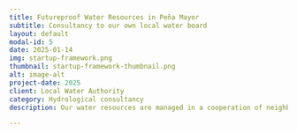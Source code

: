 ```yaml
---
title: Futureproof Water Resources in Peña Mayor
subtitle: Consultancy to our own local water board
layout: default
modal-id: 5
date: 2025-01-14
img: startup-framework.png
thumbnail: startup-framework-thumbnail.png
alt: image-alt
project-date: 2025
client: Local Water Authority
category: Hydrological consultancy
description: Our water resources are managed in a cooperation of neighbors, something very common in rural Spain. However, the water quality needs to be monitored and the size of the aquifer needs to be evaluated. This, to safeguard the water use for future generations and encourage local sustainable water management in Asturias.

---
```

